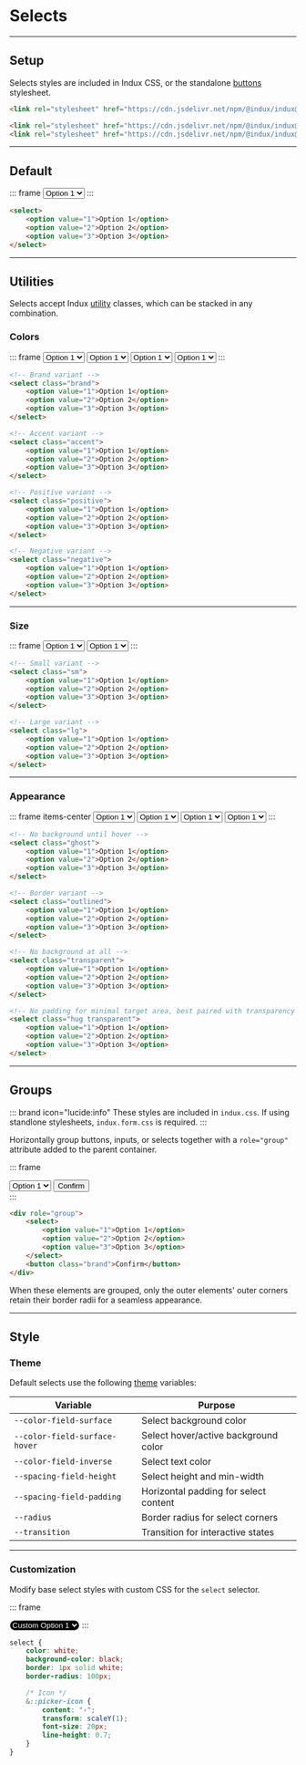 # Selects

---

## Setup

Selects styles are included in Indux CSS, or the standalone [buttons](/elements/buttons) stylesheet.

<x-code-group copy>

```html "Indux CSS"
<link rel="stylesheet" href="https://cdn.jsdelivr.net/npm/@indux/indux@latest/dist/indux.css" />
```

```html "Standalone"
<link rel="stylesheet" href="https://cdn.jsdelivr.net/npm/@indux/indux@latest/dist/indux.theme.css" />
<link rel="stylesheet" href="https://cdn.jsdelivr.net/npm/@indux/indux@latest/dist/indux.button.css" />
```

</x-code-group>

---

## Default

::: frame
<select>
    <option value="1">Option 1</option>
    <option value="2">Option 2</option>
    <option value="3">Option 3</option>
</select>
:::

```html copy
<select>
    <option value="1">Option 1</option>
    <option value="2">Option 2</option>
    <option value="3">Option 3</option>
</select>
```

---

## Utilities

Selects accept Indux [utility](/styles/utilities) classes, which can be stacked in any combination.

### Colors
::: frame
<select class="brand">
    <option value="1">Option 1</option>
    <option value="2">Option 2</option>
    <option value="3">Option 3</option>
</select>
<select class="accent">
    <option value="1">Option 1</option>
    <option value="2">Option 2</option>
    <option value="3">Option 3</option>
</select>
<select class="positive">
    <option value="1">Option 1</option>
    <option value="2">Option 2</option>
    <option value="3">Option 3</option>
</select>
<select class="negative">
    <option value="1">Option 1</option>
    <option value="2">Option 2</option>
    <option value="3">Option 3</option>
</select>
:::

```html copy
<!-- Brand variant -->
<select class="brand">
    <option value="1">Option 1</option>
    <option value="2">Option 2</option>
    <option value="3">Option 3</option>
</select>

<!-- Accent variant -->
<select class="accent">
    <option value="1">Option 1</option>
    <option value="2">Option 2</option>
    <option value="3">Option 3</option>
</select>

<!-- Positive variant -->
<select class="positive">
    <option value="1">Option 1</option>
    <option value="2">Option 2</option>
    <option value="3">Option 3</option>
</select>

<!-- Negative variant -->
<select class="negative">
    <option value="1">Option 1</option>
    <option value="2">Option 2</option>
    <option value="3">Option 3</option>
</select>
```

---

### Size

::: frame
<select class="sm">
    <option value="1">Option 1</option>
    <option value="2">Option 2</option>
    <option value="3">Option 3</option>
</select>
<select class="lg">
    <option value="1">Option 1</option>
    <option value="2">Option 2</option>
    <option value="3">Option 3</option>
</select>
:::

```html copy
<!-- Small variant -->
<select class="sm">
    <option value="1">Option 1</option>
    <option value="2">Option 2</option>
    <option value="3">Option 3</option>
</select>

<!-- Large variant -->
<select class="lg">
    <option value="1">Option 1</option>
    <option value="2">Option 2</option>
    <option value="3">Option 3</option>
</select>
```

---

### Appearance

::: frame items-center
<select class="ghost">
    <option value="1">Option 1</option>
    <option value="2">Option 2</option>
    <option value="3">Option 3</option>
</select>
<select class="outlined">
    <option value="1">Option 1</option>
    <option value="2">Option 2</option>
    <option value="3">Option 3</option>
</select>
<select class="transparent">
    <option value="1">Option 1</option>
    <option value="2">Option 2</option>
    <option value="3">Option 3</option>
</select>
<select class="hug transparent">
    <option value="1">Option 1</option>
    <option value="2">Option 2</option>
    <option value="3">Option 3</option>
</select>
:::

```html copy
<!-- No background until hover -->
<select class="ghost">
    <option value="1">Option 1</option>
    <option value="2">Option 2</option>
    <option value="3">Option 3</option>
</select>

<!-- Border variant -->
<select class="outlined">
    <option value="1">Option 1</option>
    <option value="2">Option 2</option>
    <option value="3">Option 3</option>
</select>

<!-- No background at all -->
<select class="transparent">
    <option value="1">Option 1</option>
    <option value="2">Option 2</option>
    <option value="3">Option 3</option>
</select>

<!-- No padding for minimal target area, best paired with transparency -->
<select class="hug transparent">
    <option value="1">Option 1</option>
    <option value="2">Option 2</option>
    <option value="3">Option 3</option>
</select>
```

---

## Groups

::: brand icon="lucide:info"
These styles are included in `indux.css`. If using standlone stylesheets, `indux.form.css` is required.
:::

Horizontally group buttons, inputs, or selects together with a `role="group"` attribute added to the parent container.

::: frame
<div role="group">
    <select>
        <option value="1">Option 1</option>
        <option value="2">Option 2</option>
        <option value="3">Option 3</option>
    </select>
    <button class="brand">Confirm</button>
</div>
:::

```html copy
<div role="group">
    <select>
        <option value="1">Option 1</option>
        <option value="2">Option 2</option>
        <option value="3">Option 3</option>
    </select>
    <button class="brand">Confirm</button>
</div>
```

When these elements are grouped, only the outer elements' outer corners retain their border radii for a seamless appearance.

---

## Style

### Theme

Default selects use the following [theme](/styles/theme) variables:

| Variable | Purpose |
|----------|---------|
| `--color-field-surface` | Select background color |
| `--color-field-surface-hover` | Select hover/active background color |
| `--color-field-inverse` | Select text color |
| `--spacing-field-height` | Select height and min-width |
| `--spacing-field-padding` | Horizontal padding for select content |
| `--radius` | Border radius for select corners |
| `--transition` | Transition for interactive states |

---

### Customization

Modify base select styles with custom CSS for the `select` selector.

::: frame
<style>
select.custom {
    color: white;
    background-color: black;
    border: 1px solid white;
    border-radius: 100px;

    &::picker-icon {
        content: "›";
        transform: scaleY(1);
        font-size: 20px;
        line-height: 0.7;
    }
}
</style>

<select class="custom">
    <option value="1">Custom Option 1</option>
    <option value="2">Custom Option 2</option>
    <option value="3">Custom Option 3</option>
</select>
:::

```css copy
select {
    color: white;
    background-color: black;
    border: 1px solid white;
    border-radius: 100px;

    /* Icon */
    &::picker-icon {
        content: "›";
        transform: scaleY(1);
        font-size: 20px;
        line-height: 0.7;
    }
}
```